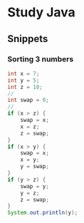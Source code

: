 # Study Java

## Snippets

### Sorting 3 numbers
```Java
int x = 7;
int y = 5;
int z = 10;
//
int swap = 0;
//
if (x > z) {
    swap = x;
    x = z;
    z = swap;
}
if (x > y) {
    swap = x;
    x = y;
    y = swap;
}
if (y > z) {
    swap = y;
    y = z;
    z = swap;
}
System.out.println(y);
```